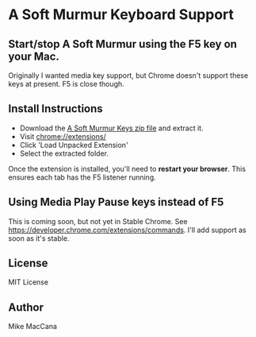 # A Soft Murmur Keyboard Support

## Start/stop A Soft Murmur using the F5 key on your Mac.

Originally I wanted media key support, but Chrome doesn't support these keys at present. F5 is close though.

## Install Instructions

 - Download the [A Soft Murmur Keys zip file](https://github.com/mikemaccana/aoftmurmurkeys/archive/master.zip) and extract it.
 - Visit [chrome://extensions/](chrome://extensions/)
 - Click 'Load Unpacked Extension'
 - Select the extracted folder.

Once the extension is installed, you'll need to **restart your browser**. This ensures each tab has the F5 listener running.

## Using Media Play Pause keys instead of F5

This is coming soon, but not yet in Stable Chrome. See https://developer.chrome.com/extensions/commands. I'll add support as soon as it's stable.

## License

MIT License

## Author

Mike MacCana
